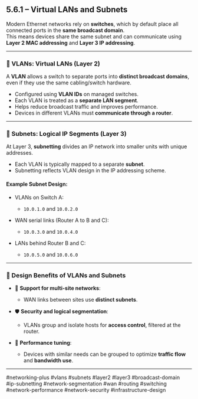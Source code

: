 ## 5.6.1 – Virtual LANs and Subnets

Modern Ethernet networks rely on **switches**, which by default place all connected ports in the **same broadcast domain**.  
This means devices share the same subnet and can communicate using **Layer 2 MAC addressing** and **Layer 3 IP addressing**.

---

### 🧱 VLANs: Virtual LANs (Layer 2)

A **VLAN** allows a switch to separate ports into **distinct broadcast domains**, even if they use the same cabling/switch hardware.

- Configured using **VLAN IDs** on managed switches.
- Each VLAN is treated as a **separate LAN segment**.
- Helps reduce broadcast traffic and improves performance.
- Devices in different VLANs must **communicate through a router**.

---

### 🧱 Subnets: Logical IP Segments (Layer 3)

At Layer 3, **subnetting** divides an IP network into smaller units with unique addresses.

- Each VLAN is typically mapped to a separate **subnet**.
- Subnetting reflects VLAN design in the IP addressing scheme.

#### Example Subnet Design:

- VLANs on Switch A:  
  - `10.0.1.0` and `10.0.2.0`

- WAN serial links (Router A to B and C):  
  - `10.0.3.0` and `10.0.4.0`

- LANs behind Router B and C:  
  - `10.0.5.0` and `10.0.6.0`

---

### 🧩 Design Benefits of VLANs and Subnets

- 🔗 **Support for multi-site networks**:  
  - WAN links between sites use **distinct subnets**.

- 🛡️ **Security and logical segmentation**:  
  - VLANs group and isolate hosts for **access control**, filtered at the router.

- 🚀 **Performance tuning**:  
  - Devices with similar needs can be grouped to optimize **traffic flow** and **bandwidth use**.

---
 
#networking-plus #vlans #subnets #layer2 #layer3 #broadcast-domain  
#ip-subnetting #network-segmentation #wan #routing #switching  
#network-performance #network-security #infrastructure-design
